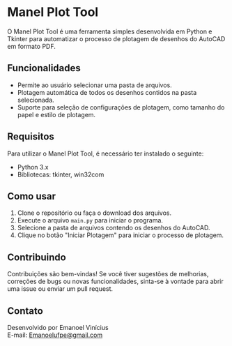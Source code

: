 # Manel Plot Tool

O Manel Plot Tool é uma ferramenta simples desenvolvida em Python e Tkinter para automatizar o processo de plotagem de desenhos do AutoCAD em formato PDF.

## Funcionalidades

- Permite ao usuário selecionar uma pasta de arquivos.
- Plotagem automática de todos os desenhos contidos na pasta selecionada.
- Suporte para seleção de configurações de plotagem, como tamanho do papel e estilo de plotagem.

## Requisitos

Para utilizar o Manel Plot Tool, é necessário ter instalado o seguinte:

- Python 3.x
- Bibliotecas: tkinter, win32com

## Como usar

1. Clone o repositório ou faça o download dos arquivos.
2. Execute o arquivo `main.py` para iniciar o programa.
3. Selecione a pasta de arquivos contendo os desenhos do AutoCAD.
4. Clique no botão "Iniciar Plotagem" para iniciar o processo de plotagem.

## Contribuindo

Contribuições são bem-vindas! Se você tiver sugestões de melhorias, correções de bugs ou novas funcionalidades, sinta-se à vontade para abrir uma issue ou enviar um pull request.

## Contato

Desenvolvido por Emanoel Vinícius  
E-mail: Emanoelufpe@gmail.com

